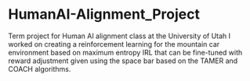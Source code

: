 # HumanAI-Alignment_Project
Term project for Human AI alignment class at the University of Utah
I worked on creating a reinforcement learning for the mountain car environment based on maximum entropy IRL that can be fine-tuned with reward adjustment given using the space bar based on the TAMER and COACH algorithms.
